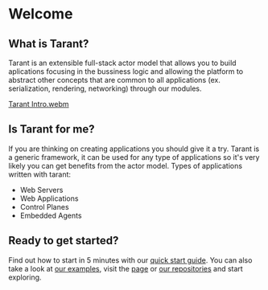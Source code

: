 # Welcome

## What is Tarant?

Tarant is an extensible full-stack actor model that allows you to build aplications focusing in the bussiness logic and allowing the platform to abstract other concepts that are common to all applications (ex. serialization, rendering, networking) through our modules.

[Tarant Intro.webm](https://user-images.githubusercontent.com/3071208/232899148-9ed2d575-2abb-48e8-8686-639244b338d5.webm)

## Is Tarant for me?

If you are thinking on creating applications you should give it a try. Tarant is a generic framework, it can be used for any type of applications so it's very likely
you can get benefits from the actor model. Types of applications written with tarant:

* Web Servers
* Web Applications
* Control Planes
* Embedded Agents

## Ready to get started?

Find out how to start in 5 minutes with our [quick start guide](/docs/category/quick-start). You can also take a look at [our examples](/docs/category/examples), visit the [page](https://www.tarant.dev) or [our repositories](https://github.com/tarantx) and start exploring.
